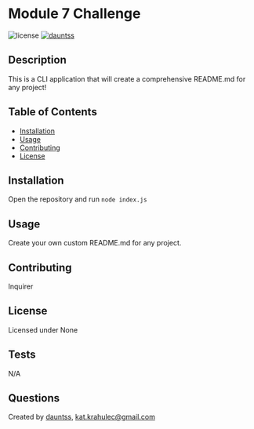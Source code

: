 # Module 7 Challenge

![license](https://img.shields.io/badge/License-None-blue) 
[![dauntss](https://img.shields.io/badge/created_by-dauntss-deeppink)](http://github.com/dauntss)

## Description

This is a CLI application that will create a comprehensive README.md for any project!

## Table of Contents

- [Installation](#installation)
- [Usage](#usage)
- [Contributing](#contributing)
- [License](#license)

## Installation

Open the repository and run ```node index.js```

## Usage

Create your own custom README.md for any project.

## Contributing

Inquirer

## License 

Licensed under None

## Tests

N/A

## Questions

Created by [dauntss](http://github.com/dauntss), [kat.krahulec@gmail.com](mailto:kat.krahulec@gmail.com)